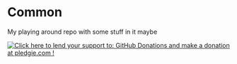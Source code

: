 Common
======

My playing around repo with some stuff in it maybe

<a href='https://pledgie.com/campaigns/27332'><img alt='Click here to lend your support to: GitHub Donations and make a donation at pledgie.com !' src='https://pledgie.com/campaigns/27332.png?skin_name=chrome' border='0' ></a>
